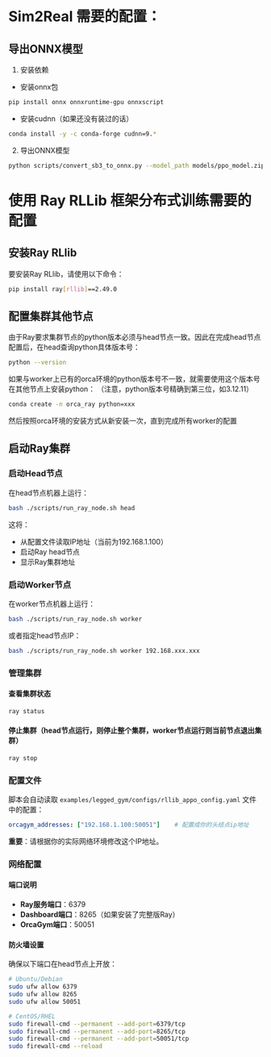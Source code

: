 

# Sim2Real 需要的配置：

## 导出ONNX模型

1. 安装依赖
- 安装onnx包
```bash
pip install onnx onnxruntime-gpu onnxscript
```
- 安装cudnn（如果还没有装过的话）
```bash
conda install -y -c conda-forge cudnn=9.*
```


2. 导出ONNX模型
```bash
python scripts/convert_sb3_to_onnx.py --model_path models/ppo_model.zip --output_path models/ppo_model.onnx
```

# 使用 Ray RLLib 框架分布式训练需要的配置

## 安装Ray RLlib
要安装Ray RLlib，请使用以下命令：

```bash
pip install ray[rllib]==2.49.0
```

## 配置集群其他节点

由于Ray要求集群节点的python版本必须与head节点一致。因此在完成head节点配置后，在head查询python具体版本号：

```bash
python --version
```

如果与worker上已有的orca环境的python版本号不一致，就需要使用这个版本号在其他节点上安装python：
（注意，python版本号精确到第三位，如3.12.11）

```bash
conda create -n orca_ray python=xxx
```

然后按照orca环境的安装方式从新安装一次，直到完成所有worker的配置

## 启动Ray集群

### 启动Head节点

在head节点机器上运行：

```bash
bash ./scripts/run_ray_node.sh head
```

这将：
- 从配置文件读取IP地址（当前为192.168.1.100）
- 启动Ray head节点
- 显示Ray集群地址

### 启动Worker节点

在worker节点机器上运行：

```bash
bash ./scripts/run_ray_node.sh worker
```

或者指定head节点IP：

```bash
bash ./scripts/run_ray_node.sh worker 192.168.xxx.xxx
```

###  管理集群

#### 查看集群状态

```bash
ray status
```

#### 停止集群（head节点运行，则停止整个集群，worker节点运行则当前节点退出集群）

```bash
ray stop
```

### 配置文件

脚本会自动读取 `examples/legged_gym/configs/rllib_appo_config.yaml` 文件中的配置：

```yaml
orcagym_addresses: ["192.168.1.100:50051"]    # 配置成你的头结点ip地址
```

**重要**：请根据你的实际网络环境修改这个IP地址。

### 网络配置

#### 端口说明

- **Ray服务端口**：6379
- **Dashboard端口**：8265（如果安装了完整版Ray）
- **OrcaGym端口**：50051

#### 防火墙设置

确保以下端口在head节点上开放：

```bash
# Ubuntu/Debian
sudo ufw allow 6379
sudo ufw allow 8265
sudo ufw allow 50051

# CentOS/RHEL
sudo firewall-cmd --permanent --add-port=6379/tcp
sudo firewall-cmd --permanent --add-port=8265/tcp
sudo firewall-cmd --permanent --add-port=50051/tcp
sudo firewall-cmd --reload
```